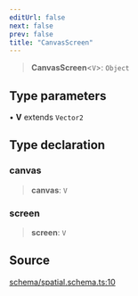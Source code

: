 ```yaml
---
editUrl: false
next: false
prev: false
title: "CanvasScreen"
---
```


> **CanvasScreen**\<`V`\>: `Object`

## Type parameters

• **V** extends `Vector2`

## Type declaration

### canvas

> **canvas**: `V`

### screen

> **screen**: `V`

## Source

[schema/spatial.schema.ts:10](https://github.com/nodenogg-in/alpha-p2p/blob/bce45d3dc78f9a00957a766d70c8bb1a066ebf43/packages/infinitykit/src/schema/spatial.schema.ts#L10)
